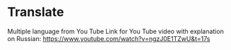 # Translate
Multiple language from You Tube
Link for You Tube video with explanation on Russian: https://www.youtube.com/watch?v=ngzJ0E1TZwU&t=17s
